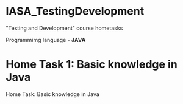 # IASA_TestingDevelopment

"Testing and Development" course hometasks

Programmimg language - **JAVA**

# Home Task 1: Basic knowledge in Java
Home Task: Basic knowledge in Java